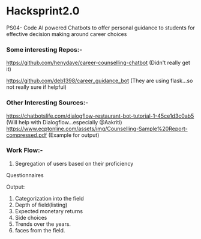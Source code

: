# Hacksprint2.0
PS04-  Code AI powered Chatbots to offer personal guidance to students for effective decision making around career choices

### Some interesting Repos:-
https://github.com/henydave/career-counselling-chatbot (Didn't really get it)

https://github.com/deb1398/career_guidance_bot (They are using flask...so not really sure if helpful)

### Other Interesting Sources:-
https://chatbotslife.com/dialogflow-restaurant-bot-tutorial-1-45ce1d3c0ab5 (Will help with Dialogflow...especially @Aakriti)
https://www.ecptonline.com/assets/img/Counselling-Sample%20Report-compressed.pdf (Example for output)

### Work Flow:-
1. Segregation of users based on their proficiency

Questionnaires


Output: 
1. Categorization into the field 
2. Depth of field(listing)
3. Expected monetary returns
4. Side choices
5. Trends over the years.
6. faces from the field.
